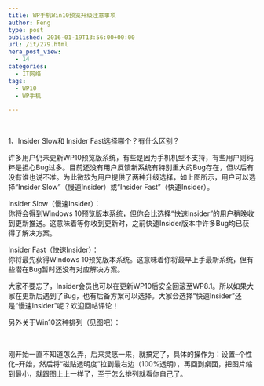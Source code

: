 ```yaml
---
title: WP手机Win10预览升级注意事项
author: Feng
type: post
published: 2016-01-19T13:56:00+00:00
url: /it/279.html
hera_post_view:
  - 14
categories:
  - IT网络
tags:
  - WP10
  - WP手机

---
```

&nbsp;

1、Insider Slow和 Insider Fast选择哪个？有什么区别？

许多用户仍未更新WP10预览版系统，有些是因为手机机型不支持，有些用户则纯粹是担心Bug过多。目前还没有用户反馈新系统有特别重大的Bug存在，但以后有没有谁也说不准。为此微软为用户提供了两种升级选择，如上图所示，用户可以选择“Insider Slow”（慢速Insider）或“Insider Fast”（快速Insider）。

Insider Slow（慢速Insider）：  
你将会得到Windows 10预览版本系统，但你会比选择“快速Insider”的用户稍晚收到更新推送。这意味着等你收到更新时，之前快速Insider版本中许多Bug均已获得了解决方案。

Insider Fast（快速Insider）：  
你将最先获得Windows 10预览版本系统。这意味着你将最早上手最新系统，但有些潜在Bug暂时还没有对应解决方案。

大家不要忘了，Insider会员也可以在更新WP10后安全回滚至WP8.1。所以如果大家在更新后遇到了Bug，也有后备方案可以选择。大家会选择“快速Insider”还是“慢速Insider”呢？欢迎回帖评论！

另外关于Win10这种排列（见图吧）：

&nbsp;

刚开始一直不知道怎么弄，后来灵感一来，就搞定了，具体的操作为：设置&#8211;个性化&#8211;开始，然后将“磁贴透明度”拉到最右边（100%透明），再回到桌面，把图片缩到最小，就跟图上上一样了，至于怎么排列就看你自己了。